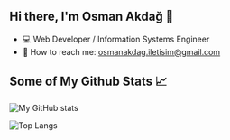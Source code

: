 ## Hi there, I'm Osman Akdağ 👋

- :computer: Web Developer / Information Systems Engineer
- :email: How to reach me: osmanakdag.iletisim@gmail.com

## Some of My Github Stats 📈

![My GitHub stats](https://github-readme-stats.vercel.app/api?username=osman-akdag&include_all_commits=true&show_icons=true&theme=tokyonight)

![Top Langs](https://github-readme-stats.vercel.app/api/top-langs/?username=osman-akdag&count_private=true&theme=tokyonight)

